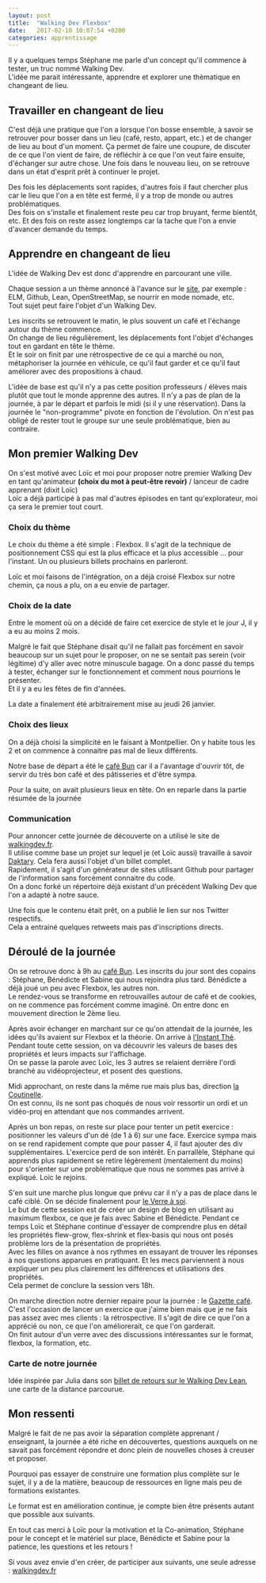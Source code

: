 ```yaml
---
layout: post
title:  "Walking Dev Flexbox"
date:   2017-02-10 10:07:54 +0200
categories: apprentissage
---
```


Il y a quelques temps Stéphane me parle d'un concept qu'il commence à tester, un truc nommé Walking Dev.<br>
L'idée me parait intéressante, apprendre et explorer une thèmatique en changeant de lieu.

## Travailler en changeant de lieu

C'est déjà une pratique que l'on a lorsque l'on bosse ensemble, à savoir se retrouver pour bosser dans un lieu (café, resto, appart, etc.) et de changer de lieu au bout d'un moment. Ça permet de faire une coupure, de discuter de ce que l'on vient de faire, de réfléchir à ce que l'on veut faire ensuite, d'échanger sur autre chose. Une fois dans le nouveau lieu, on se retrouve dans un état d'esprit prêt à continuer le projet.

Des fois les déplacements sont rapides, d'autres fois il faut chercher plus car le lieu que l'on a en tête est fermé, il y a trop de monde ou autres problématiques.<br>
Des fois on s'installe et finalement reste peu car trop bruyant, ferme bientôt, etc. Et des fois on reste assez longtemps car la tache que l'on a envie d'avancer demande du temps.

## Apprendre en changeant de lieu

L'idée de Walking Dev est donc d'apprendre en parcourant une ville.

Chaque session a un thème annoncé à l'avance sur le [site](http://walkingdev.fr), par exemple : ELM, Github, Lean, OpenStreetMap, se nourrir en mode nomade, etc.<br>
Tout sujet peut faire l'objet d'un Walking Dev.

Les inscrits se retrouvent le matin, le plus souvent un café et l'échange autour du thème commence.<br>
On change de lieu régulièrement, les déplacements font l'objet d'échanges tout en gardant en tête le thème.<br>
Et le soir on finit par une rétrospective de ce qui a marché ou non, métaphoriser la journée en véhicule, ce qu'il faut garder et ce qu'il faut améliorer avec des propositions à chaud.

L'idée de base est qu'il n'y a pas cette position professeurs / élèves mais plutôt que tout le monde apprenne des autres. Il n'y a pas de plan de la journée, à par le départ et parfois le midi (si il y une réservation). Dans la journée le "non-programme" pivote en fonction de l'évolution. On n'est pas obligé de rester tout le groupe sur une seule problématique, bien au contraire.

## Mon premier Walking Dev

On s'est motivé avec Loïc et moi pour proposer notre premier Walking Dev en tant qu'animateur **(choix du mot à peut-être revoir)** / lanceur de cadre apprenant (dixit Loïc)<br>
Loïc a déjà participé à pas mal d'autres épisodes en tant qu'explorateur, moi ça sera le premier tout court.

### Choix du thème

Le choix du thème a été simple : Flexbox. Il s'agit de la technique de positionnement CSS qui est la plus efficace et la plus accessible ... pour l'instant. Un ou plusieurs billets prochains en parleront.

Loïc et moi faisons de l'intégration, on a déjà croisé Flexbox sur notre chemin, ça nous a plu, on a eu envie de partager.

### Choix de la date

Entre le moment où on a décidé de faire cet exercice de style et le jour J, il y a eu au moins 2 mois. 

Malgré le fait que Stéphane disait qu'il ne fallait pas forcément en savoir beaucoup sur un sujet pour le proposer, on ne se sentait pas serein (voir légitime) d'y aller avec notre minuscule bagage. On a donc passé du temps à tester, échanger sur le fonctionnement et comment nous pourrions le présenter. <br> 
Et il y a eu les fêtes de fin d'années.

La date a finalement été arbitrairement mise au jeudi 26 janvier.

### Choix des lieux

On a déjà choisi la simplicité en le faisant à Montpellier. On y habite tous les 2 et on commence à connaitre pas mal de lieux différents.

Notre base de départ a été le [café Bun](https://www.facebook.com/BUNcafe/) car il a l'avantage d'ouvrir tôt, de servir du très bon café et des pâtisseries et d'être sympa.

Pour la suite, on avait plusieurs lieux en tête. On en reparle dans la partie résumée de la journée

### Communication

Pour annoncer cette journée de découverte on a utilisé le site de [walkingdev.fr](http://walkingdev.fr). <br>
Il utilise comme base un projet sur lequel je (et Loïc aussi) travaille à savoir [Daktary](https://github.com/daktary-team/daktary). Cela fera aussi l'objet d'un billet complet.<br>
Rapidement, il s'agit d'un générateur de sites utilisant Github pour partager de l'information sans forcément connaitre du code. <br>
On a donc forké un répertoire déjà existant d'un précédent Walking Dev que l'on a adapté à notre sauce.

Une fois que le contenu était prêt, on a publié le lien sur nos Twitter respectifs.<br>
Cela a entrainé quelques retweets mais pas d'inscriptions directs.

## Déroulé de la journée

On se retrouve donc à 9h au [café Bun](https://www.facebook.com/BUNcafe). Les inscrits du jour sont des copains : Stéphane, Bénédicte et Sabine qui nous rejoindra plus tard. Bénédicte a déjà joué un peu avec Flexbox, les autres non.<br>
Le rendez-vous se transforme en retrouvailles autour de café et de cookies, on ne commence pas forcément comme imaginé. On entre donc en mouvement direction le 2ème lieu. 

Après avoir échanger en marchant sur ce qu'on attendait de la journée, les idées qu'ils avaient sur Flexbox et la théorie. On arrive à [l'Instant Thé](https://www.facebook.com/instantthemtp/).<br>
Pendant toute cette session, on va découvrir les valeurs de bases des propriétés et leurs impacts sur l'affichage.<br>
On se passe la parole avec Loïc, les 3 autres se relaient derrière l'ordi branché au vidéoprojecteur, et posent des questions.

Midi approchant, on reste dans la même rue mais plus bas, direction [la Coutinelle](http://www.lacoutinelle.fr/).<br>
On est connu, ils ne sont pas choqués de nous voir ressortir un ordi et un vidéo-proj en attendant que nos commandes arrivent. 

Après un bon repas, on reste sur place pour tenter un petit exercice : positionner les valeurs d'un dé (de 1 à 6) sur une face. Exercice sympa mais on se rend rapidement compte que pour passer 4, il faut ajouter des div supplémentaires. L'exercice perd de son intérêt.
En parrallèle, Stéphane qui apprends plus rapidement se retire légèrement (mentalement du moins) pour s'orienter sur une problématique que nous ne sommes pas arrivé à expliqué. Loïc le rejoins.

S'en suit une marche plus longue que prévu car il n'y a pas de place dans le café ciblé. On se décide finalement pour [le Verre à soi](http://www.verre-a-soi.fr/).<br>
Le but de cette session est de créer un design de blog en utilisant au maximum flexbox, ce que je fais avec Sabine et Bénédicte. Pendant ce temps Loïc et Stéphane continue d'essayer de comprendre plus en détail les propriétés flew-grow, flex-shrink et flex-basis qui nous ont posés problème lors de la présentation de propriétés.<br>
Avec les filles on avance à nos rythmes en essayant de trouver les réponses à nos questions apparues en pratiquant. Et les mecs parviennent à nous expliquer un peu plus clairement les différences et utilisations des propriétés.<br>
Cela permet de conclure la session vers 18h.

On marche direction notre dernier repaire pour la journée : le [Gazette café](https://www.gazettecafe.com/).<br>
C'est l'occasion de lancer un exercice que j'aime bien mais que je ne fais pas assez avec mes clients : la rétrospective. Il s'agit de dire ce que l'on a apprécié ou non, ce que l'on améliorerait, ce que l'on garderait.<br>
On finit autour d'un verre avec des discussions intéressantes sur le format, flexbox, la formation, etc.

### Carte de notre journée

Idée inspirée par Julia dans son [billet de retours sur le Walking Dev Lean](https://medium.com/@julia.barbelane/walking-dev-ou-comment-apprendre-en-itin%C3%A9rance-426acb12e024#.go1608pgu), une carte de la distance parcourue.

## Mon ressenti

Malgré le fait de ne pas avoir la séparation complète apprenant / enseignant, la journée a été riche en découvertes, questions auxquels on ne savait pas forcément répondre et donc plein de nouvelles choses à creuser et proposer.

Pourquoi pas essayer de construire une formation plus complète sur le sujet, il y a de la matière, beaucoup de ressources en ligne mais peu de formations existantes.

Le format est en amélioration continue, je compte bien être présents autant que possible aux suivants.

En tout cas merci à Loïc pour la motivation et la Co-animation, Stéphane pour le concept et le matériel sur place, Bénédicte et Sabine pour la patience, les questions et les retours !

Si vous avez envie d'en créer, de participer aux suivants, une seule adresse : [walkingdev.fr](http://walkingdev.fr)

